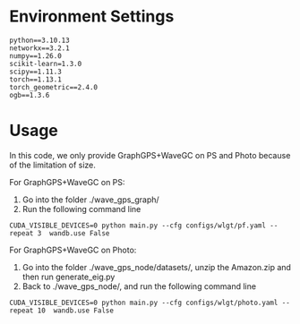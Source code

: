 # Environment Settings
```
python==3.10.13
networkx==3.2.1
numpy==1.26.0
scikit-learn=1.3.0
scipy==1.11.3
torch==1.13.1
torch_geometric==2.4.0
ogb==1.3.6
```


# Usage
In this code, we only provide GraphGPS+WaveGC on PS and Photo because of the limitation of size.

For GraphGPS+WaveGC on PS:

1. Go into the folder ./wave_gps_graph/
2. Run the following command line

```
CUDA_VISIBLE_DEVICES=0 python main.py --cfg configs/wlgt/pf.yaml --repeat 3  wandb.use False
```

For GraphGPS+WaveGC on Photo:

1. Go into the folder ./wave_gps_node/datasets/, unzip the Amazon.zip and then run generate_eig.py
2. Back to ./wave_gps_node/, and run the following command line

```
CUDA_VISIBLE_DEVICES=0 python main.py --cfg configs/wlgt/photo.yaml --repeat 10  wandb.use False
```

